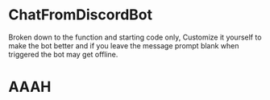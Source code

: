 # ChatFromDiscordBot
Broken down to the function and starting code only, Customize it yourself to make the bot better and if you leave the message prompt blank when triggered the bot may get offline.

# AAAH
